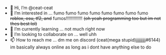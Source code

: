 - 👋 Hi, I’m @ceat-ceat
- 👀 I’m interested in ... fumo fumo fumo fumo fumo fumo fumo fumo  ~~roblox, osu, tf2, and~~ fumos!!!!!!!!!!!!! ~~(oh yeah programming too but im not thes best lol)~~
- 🌱 I’m currently learning ... not much right now
- 💞️ I’m looking to collaborate on ... well uhh
- 📫 How to reach me ... dm me on discord (ceat(mega stupid)jjjjjjjjj#6144) im basically always online as long as i dont have anything else to do

<!---
ceat-ceat/ceat-ceat is a ✨ special ✨ repository because its `README.md` (this file) appears on your GitHub profile.
You can click the Preview link to take a look at your changes.
--->
